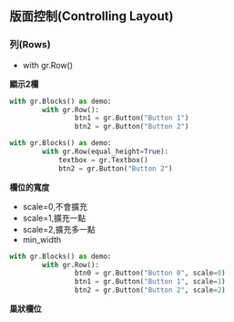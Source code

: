 ## 版面控制(Controlling Layout)

### 列(Rows)
- with gr.Row()

**顯示2欄**

```python
with gr.Blocks() as demo:
		with gr.Row():
				btn1 = gr.Button("Button 1")
				btn2 = gr.Button("Button 2")
```

```python
with gr.Blocks() as demo:
		with gr.Row(equal_height=True):
			textbox = gr.Textbox()
			btn2 = gr.Button("Button 2")
```

**欄位的寬度**
- scale=0,不會擴充
- scale=1,擴充一點
- scale=2,擴充多一點
- min_width

```python
with gr.Blocks() as demo:
		with gr.Row():
				btn0 = gr.Button("Button 0", scale=0)
				btn1 = gr.Button("Button 1", scale=1)
				btn2 = gr.Button("Button 2", scale=2)
```

**巢狀欄位**

```python
```


